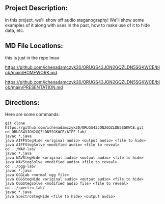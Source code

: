 ## Project Description: 

In this project, we'll show off audio steganography! We'll show some examples of it along with uses in the past, how to make use of it to hide data, etc.

## MD File Locations:

this is just in the repo lmao

https://github.com/ichenadamczyk20/ORUGS43JON2GQZLDN5SGKWCE/blob/main/HOMEWORK.md

https://github.com/ichenadamczyk20/ORUGS43JON2GQZLDN5SGKWCE/blob/main/PRESENTATION.md

## Directions:

Here are some commands:
```
git clone https://github.com/ichenadamczyk20/ORUGS43JON2GQZLDN5SGKWCE.git
cd ORUGS43JON2GQZLDN5SGKWCE/AIFF-lab/
javac *.java
java AIFFStegHide <original audio> <output audio> <file to hide>
java AIFFStegSolve <modified audio> <file to reveal>
cd ../WAV-lab/
javac *.java
java WAVStegHide <original audio> <output audio> <file to hide>
java WAVStegSolve <modified audio> <file to reveal>
cd ../ogg-lab/
javac *.java
java OGGLab <normal ogg file>
java OGGStegHide <original audio> <output audio> <file to hide>
java OGGStegSolve <modified audio file> <file to reveal>
cd ../spectro-lab/
javac *.java
java SpectroStegHide <file to hide> <output audio>
```
